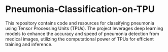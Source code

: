 # Pneumonia-Classification-on-TPU
This repository contains code and resources for classifying pneumonia using Tensor Processing Units (TPUs). The project leverages deep learning models to enhance the accuracy and speed of pneumonia detection from medical images, utilizing the computational power of TPUs for efficient training and inference.
